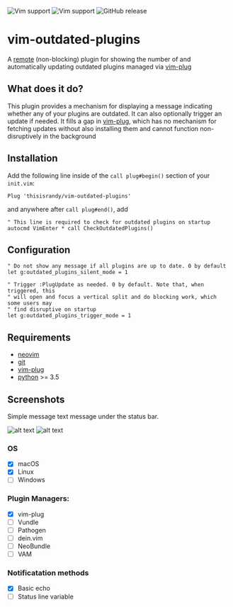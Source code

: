 ![Vim support](https://img.shields.io/badge/vim-unsupported-red.svg?style=flat-square)
![Vim support](https://img.shields.io/badge/neovim-supported-green.svg?style=flat-square)
![GitHub release](https://img.shields.io/github/release/semanser/vim-outdated-plugins.svg?style=flat-square)

# vim-outdated-plugins

A [remote](https://pynvim.readthedocs.io/en/latest/usage/remote-plugins.html)
(non-blocking) plugin for showing the number of and automatically updating
outdated plugins managed via [vim-plug](https://github.com/junegunn/vim-plug)

## What does it do?

This plugin provides a mechanism for displaying a message indicating whether any
of your plugins are outdated. It can also optionally trigger an update if
needed. It fills a gap in [vim-plug](https://github.com/junegunn/vim-plug),
which has no mechanism for fetching updates without also installing them and
cannot function non-disruptively in the background

## Installation

Add the following line inside of the `call plug#begin()` section of your
`init.vim`:

```vim
Plug 'thisisrandy/vim-outdated-plugins'
```

and anywhere after `call plug#end()`, add

```vim
" This line is required to check for outdated plugins on startup
autocmd VimEnter * call CheckOutdatedPlugins()
```

## Configuration

```vim
" Do not show any message if all plugins are up to date. 0 by default
let g:outdated_plugins_silent_mode = 1

" Trigger :PlugUpdate as needed. 0 by default. Note that, when triggered, this
" will open and focus a vertical split and do blocking work, which some users may
" find disruptive on startup
let g:outdated_plugins_trigger_mode = 1
```

## Requirements

- [neovim](https://neovim.io/)
- [git](https://git-scm.com)
- [vim-plug](https://github.com/junegunn/vim-plug)
- [python](https://www.python.org/) >= 3.5

## Screenshots

Simple message text message under the status bar.

![alt text](https://raw.githubusercontent.com/semanser/vim-outdated-plugins/master/images/outdated.png)
![alt text](https://raw.githubusercontent.com/semanser/vim-outdated-plugins/master/images/updated.png)

### OS

- [x] macOS
- [x] Linux
- [ ] Windows

### Plugin Managers:

- [x] vim-plug
- [ ] Vundle
- [ ] Pathogen
- [ ] dein.vim
- [ ] NeoBundle
- [ ] VAM

### Notificatation methods

- [x] Basic echo
- [ ] Status line variable
